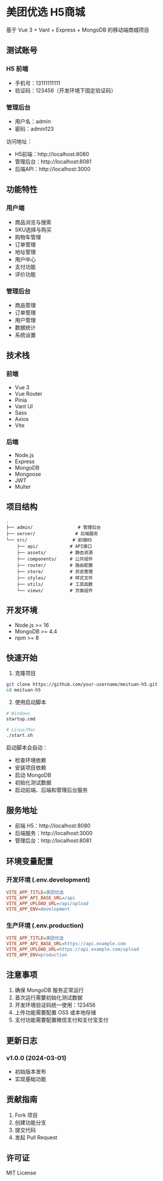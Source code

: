 # 美团优选 H5商城

基于 Vue 3 + Vant + Express + MongoDB 的移动端商城项目

## 测试账号

### H5 前端
- 手机号：13111111111
- 验证码：123456（开发环境下固定验证码）

### 管理后台
- 用户名：admin
- 密码：admin123

访问地址：
- H5前端：http://localhost:8080
- 管理后台：http://localhost:8081
- 后端API：http://localhost:3000

## 功能特性

### 用户端
- 商品浏览与搜索
- SKU选择与购买
- 购物车管理
- 订单管理
- 地址管理
- 用户中心
- 支付功能
- 评价功能

### 管理后台
- 商品管理
- 订单管理
- 用户管理
- 数据统计
- 系统设置

## 技术栈

### 前端
- Vue 3
- Vue Router
- Pinia
- Vant UI
- Sass
- Axios
- Vite

### 后端
- Node.js
- Express
- MongoDB
- Mongoose
- JWT
- Multer

## 项目结构

```
.
├── admin/                 # 管理后台
├── server/               # 后端服务
└── src/                 # 前端H5
    ├── api/            # API接口
    ├── assets/         # 静态资源
    ├── components/     # 公共组件
    ├── router/         # 路由配置
    ├── store/          # 状态管理
    ├── styles/         # 样式文件
    ├── utils/          # 工具函数
    └── views/          # 页面组件
```

## 开发环境

- Node.js >= 16
- MongoDB >= 4.4
- npm >= 8

## 快速开始

1. 克隆项目
```bash
git clone https://github.com/your-username/meituan-h5.git
cd meituan-h5
```

2. 使用启动脚本
```bash
# Windows
startup.cmd

# Linux/Mac
./start.sh
```

启动脚本会自动：
- 检查环境依赖
- 安装项目依赖
- 启动 MongoDB
- 初始化测试数据
- 启动前端、后端和管理后台服务

## 服务地址

- 前端 H5：http://localhost:8080
- 后端服务：http://localhost:3000
- 管理后台：http://localhost:8081

## 环境变量配置

### 开发环境 (.env.development)
```ini
VITE_APP_TITLE=美团优选
VITE_APP_API_BASE_URL=/api
VITE_APP_UPLOAD_URL=/api/upload
VITE_APP_ENV=development
```

### 生产环境 (.env.production)
```ini
VITE_APP_TITLE=美团优选
VITE_APP_API_BASE_URL=https://api.example.com
VITE_APP_UPLOAD_URL=https://api.example.com/upload
VITE_APP_ENV=production
```

## 注意事项

1. 确保 MongoDB 服务正常运行
2. 首次运行需要初始化测试数据
3. 开发环境验证码统一使用：123456
4. 上传功能需要配置 OSS 或本地存储
5. 支付功能需要配置微信支付和支付宝支付

## 更新日志

### v1.0.0 (2024-03-01)
- 初始版本发布
- 实现基础功能

## 贡献指南

1. Fork 项目
2. 创建功能分支
3. 提交代码
4. 发起 Pull Request

## 许可证

MIT License